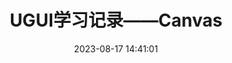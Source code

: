 ---
title: UGUI学习记录——Canvas
tags:
  - UGUI
abbrlink: 723d2ba
date: 2023-08-17 14:41:01
categories:
cover: https://www.notion.so/images/page-cover/woodcuts_16.jpg
description:
swiper_index:
sticky:
---